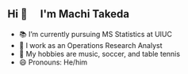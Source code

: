 ## Hi 👋 　I'm Machi Takeda

- 📚 I’m currently pursuing MS Statistics at UIUC
- 💼 I work as an Operations Research Analyst
- 🤩 My hobbies are music, soccer, and table tennis
- 😄 Pronouns: He/him
